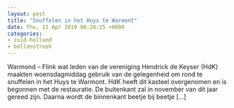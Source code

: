 ```yaml
---
layout: post
title: "Snuffelen in het Huys te Warmont"
date: Thu, 11 Apr 2019 08:28:25 +0000
categories: 
- zuid-holland 
- bollenstreek 
---
```


Warmond &#8211; Flink wat leden van de vereniging Hendrick de Keyser (HdK) maakten woensdagmiddag gebruik van de gelegenheid om rond te snuffelen in het Huys te Warmont. HdK heeft dit kasteel overgenomen en is begonnen met de restauratie. De buitenkant zal in november van dit jaar gereed zijn. Daarna wordt de binnenkant beetje bij beetje [&#8230;]
